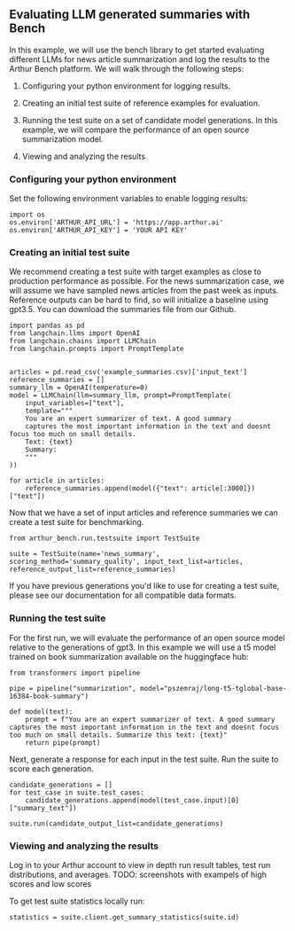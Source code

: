 ## Evaluating LLM generated summaries with Bench

In this example, we will use the bench library to get started evaluating different LLMs for news article summarization and log the results to the Arthur Bench platform. We will walk through the following steps:

1) Configuring your python environment for logging results.

2) Creating an initial test suite of reference examples for evaluation.

3) Running the test suite on a set of candidate model generations. In this example, we will compare the performance of an open source summarization model.

4) Viewing and analyzing the results

### Configuring your python environment

Set the following environment variables to enable logging results:
```
import os
os.environ['ARTHUR_API_URL'] = 'https://app.arthur.ai'
os.environ['ARTHUR_API_KEY'] = 'YOUR API KEY'
```

### Creating an initial test suite
We recommend creating a test suite with target  examples as close to production performance as possible. For the news summarization case, we will assume we have sampled news articles from the past week as inputs. Reference outputs can be hard to find, so will initialize a baseline using gpt3.5. You can download the summaries file from our Github.

```
import pandas as pd
from langchain.llms import OpenAI
from langchain.chains import LLMChain
from langchain.prompts import PromptTemplate


articles = pd.read_csv('example_summaries.csv)['input_text']
reference_summaries = []
summary_llm = OpenAI(temperature=0)
model = LLMChain(llm=summary_llm, prompt=PromptTemplate(
	input_variables=["text"],
	template="""
	You are an expert summarizer of text. A good summary 
	captures the most important information in the text and doesnt focus too much on small details.
	Text: {text}
	Summary:
	"""
))

for article in articles:
    reference_summaries.append(model({"text": article[:3000]})["text"])
```

Now that we have a set of input articles and reference summaries we can create a test suite for benchmarking.

```
from arthur_bench.run.testsuite import TestSuite

suite = TestSuite(name='news_summary', scoring_method='summary_quality', input_text_list=articles, reference_output_list=reference_summaries)
```

If you have previous generations you'd like to use for creating a test suite, please see our documentation for all compatible data formats.

### Running the test suite
For the first run, we will evaluate the performance of an open source model relative to the generations of gpt3. In this example we will use a t5 model trained on book summarization available on the huggingface hub:

```
from transformers import pipeline

pipe = pipeline("summarization", model="pszemraj/long-t5-tglobal-base-16384-book-summary")

def model(text):
    prompt = f"You are an expert summarizer of text. A good summary captures the most important information in the text and doesnt focus too much on small details. Summarize this text: {text}"
    return pipe(prompt)
```

Next, generate a response for each input in the test suite. Run the suite to score each generation.
```
candidate_generations = []
for test_case in suite.test_cases:
    candidate_generations.append(model(test_case.input)[0]["summary_text"])

suite.run(candidate_output_list=candidate_generations)
```

### Viewing and analyzing the results

Log in to your Arthur account to view in depth run result tables, test run distributions, and averages.
TODO: screenshots with exampels of high scores and low scores

To get test suite statistics locally run:
```
statistics = suite.client.get_summary_statistics(suite.id)
```